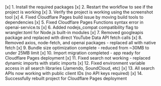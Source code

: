 [x] 1. Install the required packages
[x] 2. Restart the workflow to see if the project is working
[x] 3. Verify the project is working using the screenshot tool
[x] 4. Fixed Cloudflare Pages build issue by moving build tools to dependencies
[x] 5. Fixed Cloudflare Pages Functions syntax error in openai-service.ts
[x] 6. Added nodejs_compat compatibility flag to wrangler.toml for Node.js built-in modules
[x] 7. Removed googleapis package and replaced with direct YouTube Data API fetch calls
[x] 8. Removed axios, node-fetch, and openai packages - replaced all with native fetch
[x] 9. Bundle size optimization complete - reduced from ~30MB to under 25MB limit
[x] 10. Import migration completed - app ready for Cloudflare Pages deployment
[x] 11. Fixed search not working - replaced dynamic imports with static imports
[x] 12. Fixed environment variable access in all search libraries (Jamendo, SoundCloud, etc)
[x] 13. All search APIs now working with public client IDs (no API keys required)
[x] 14. Successfully rebuilt project for Cloudflare Pages deployment